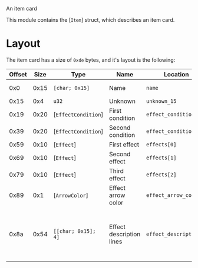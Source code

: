 An item card

This module contains the [`Item`] struct, which describes an item card.

# Layout
The item card has a size of `0xde` bytes, and it's layout is the following:

| Offset | Size | Type                | Name                     | Location               | Details                                                             |
| ------ | ---- | ------------------- | ------------------------ | ---------------------- | ------------------------------------------------------------------- |
| 0x0    | 0x15 | `[char; 0x15]`      | Name                     | `name`                 | Null-terminated                                                     |
| 0x15   | 0x4  | `u32`               | Unknown                  | `unknown_15`           |                                                                     |
| 0x19   | 0x20 | [`EffectCondition`] | First condition          | `effect_conditions[0]` |                                                                     |
| 0x39   | 0x20 | [`EffectCondition`] | Second condition         | `effect_conditions[1]` |                                                                     |
| 0x59   | 0x10 | [`Effect`]          | First effect             | `effects[0]`           |                                                                     |
| 0x69   | 0x10 | [`Effect`]          | Second effect            | `effects[1]`           |                                                                     |
| 0x79   | 0x10 | [`Effect`]          | Third effect             | `effects[2]`           |                                                                     |
| 0x89   | 0x1  | [`ArrowColor`]      | Effect arrow color       | `effect_arrow_color`   |                                                                     |
| 0x8a   | 0x54 | `[[char; 0x15]; 4]` | Effect description lines | `effect_description`   | Each line is` 0x15` bytes, split over 4 lines, each null terminated |
